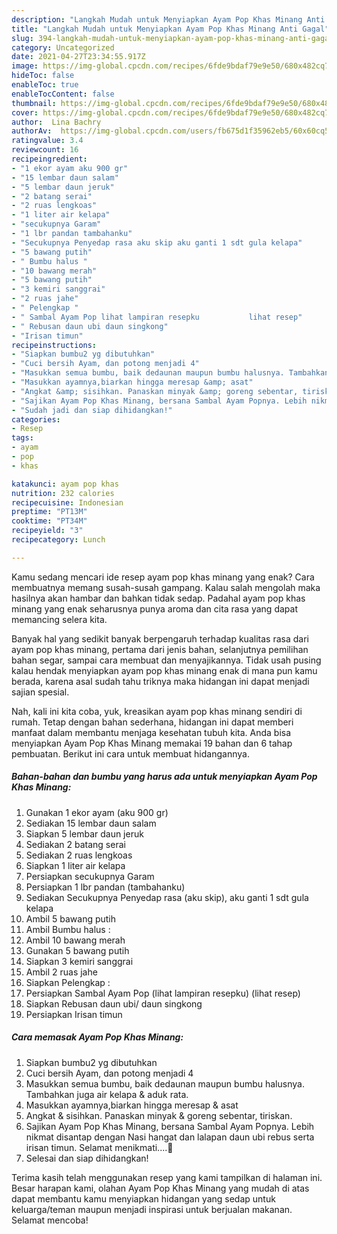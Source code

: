 ```yaml
---
description: "Langkah Mudah untuk Menyiapkan Ayam Pop Khas Minang Anti Gagal"
title: "Langkah Mudah untuk Menyiapkan Ayam Pop Khas Minang Anti Gagal"
slug: 394-langkah-mudah-untuk-menyiapkan-ayam-pop-khas-minang-anti-gagal
category: Uncategorized
date: 2021-04-27T23:34:55.917Z
image: https://img-global.cpcdn.com/recipes/6fde9bdaf79e9e50/680x482cq70/ayam-pop-khas-minang-foto-resep-utama.jpg
hideToc: false
enableToc: true
enableTocContent: false
thumbnail: https://img-global.cpcdn.com/recipes/6fde9bdaf79e9e50/680x482cq70/ayam-pop-khas-minang-foto-resep-utama.jpg
cover: https://img-global.cpcdn.com/recipes/6fde9bdaf79e9e50/680x482cq70/ayam-pop-khas-minang-foto-resep-utama.jpg
author:  Lina Bachry
authorAv:  https://img-global.cpcdn.com/users/fb675d1f35962eb5/60x60cq50/avatar.jpg
ratingvalue: 3.4
reviewcount: 16
recipeingredient:
- "1 ekor ayam aku 900 gr"
- "15 lembar daun salam"
- "5 lembar daun jeruk"
- "2 batang serai"
- "2 ruas lengkoas"
- "1 liter air kelapa"
- "secukupnya Garam"
- "1 lbr pandan tambahanku"
- "Secukupnya Penyedap rasa aku skip aku ganti 1 sdt gula kelapa"
- "5 bawang putih"
- " Bumbu halus "
- "10 bawang merah"
- "5 bawang putih"
- "3 kemiri sanggrai"
- "2 ruas jahe"
- " Pelengkap "
- " Sambal Ayam Pop lihat lampiran resepku           lihat resep"
- " Rebusan daun ubi daun singkong"
- "Irisan timun"
recipeinstructions:
- "Siapkan bumbu2 yg dibutuhkan"
- "Cuci bersih Ayam, dan potong menjadi 4"
- "Masukkan semua bumbu, baik dedaunan maupun bumbu halusnya. Tambahkan juga air kelapa &amp; aduk rata."
- "Masukkan ayamnya,biarkan hingga meresap &amp; asat"
- "Angkat &amp; sisihkan. Panaskan minyak &amp; goreng sebentar, tiriskan."
- "Sajikan Ayam Pop Khas Minang, bersana Sambal Ayam Popnya. Lebih nikmat disantap dengan Nasi hangat dan lalapan daun ubi rebus serta irisan timun. Selamat menikmati....🤩"
- "Sudah jadi dan siap dihidangkan!"
categories:
- Resep
tags:
- ayam
- pop
- khas

katakunci: ayam pop khas 
nutrition: 232 calories
recipecuisine: Indonesian
preptime: "PT13M"
cooktime: "PT34M"
recipeyield: "3"
recipecategory: Lunch

---
```



Kamu sedang mencari ide resep ayam pop khas minang yang enak? Cara membuatnya memang susah-susah gampang. Kalau salah mengolah maka hasilnya akan hambar dan bahkan tidak sedap. Padahal ayam pop khas minang yang enak seharusnya punya aroma dan cita rasa yang dapat memancing selera kita.


Banyak hal yang sedikit banyak berpengaruh terhadap kualitas rasa dari ayam pop khas minang, pertama dari jenis bahan, selanjutnya pemilihan bahan segar, sampai cara membuat dan menyajikannya. Tidak usah pusing kalau hendak menyiapkan ayam pop khas minang enak di mana pun kamu berada, karena asal sudah tahu triknya maka hidangan ini dapat menjadi sajian spesial.




Nah, kali ini kita coba, yuk, kreasikan ayam pop khas minang sendiri di rumah. Tetap dengan bahan sederhana, hidangan ini dapat memberi manfaat dalam membantu menjaga kesehatan tubuh kita. Anda bisa menyiapkan Ayam Pop Khas Minang memakai 19 bahan dan 6 tahap pembuatan. Berikut ini cara untuk membuat hidangannya.

<!--inarticleads1-->

##### Bahan-bahan dan bumbu yang harus ada untuk menyiapkan Ayam Pop Khas Minang:

1. Gunakan 1 ekor ayam (aku 900 gr)
1. Sediakan 15 lembar daun salam
1. Siapkan 5 lembar daun jeruk
1. Sediakan 2 batang serai
1. Sediakan 2 ruas lengkoas
1. Siapkan 1 liter air kelapa
1. Persiapkan secukupnya Garam
1. Persiapkan 1 lbr pandan (tambahanku)
1. Sediakan Secukupnya Penyedap rasa (aku skip), aku ganti 1 sdt gula kelapa
1. Ambil 5 bawang putih
1. Ambil  Bumbu halus :
1. Ambil 10 bawang merah
1. Gunakan 5 bawang putih
1. Siapkan 3 kemiri sanggrai
1. Ambil 2 ruas jahe
1. Siapkan  Pelengkap :
1. Persiapkan  Sambal Ayam Pop (lihat lampiran resepku)           (lihat resep)
1. Siapkan  Rebusan daun ubi/ daun singkong
1. Persiapkan Irisan timun




<!--inarticleads2-->

##### Cara memasak Ayam Pop Khas Minang:

1. Siapkan bumbu2 yg dibutuhkan
1. Cuci bersih Ayam, dan potong menjadi 4
1. Masukkan semua bumbu, baik dedaunan maupun bumbu halusnya. Tambahkan juga air kelapa &amp; aduk rata.
1. Masukkan ayamnya,biarkan hingga meresap &amp; asat
1. Angkat &amp; sisihkan. Panaskan minyak &amp; goreng sebentar, tiriskan.
1. Sajikan Ayam Pop Khas Minang, bersana Sambal Ayam Popnya. Lebih nikmat disantap dengan Nasi hangat dan lalapan daun ubi rebus serta irisan timun. Selamat menikmati....🤩
1. Selesai dan siap dihidangkan!



Terima kasih telah menggunakan resep yang kami tampilkan di halaman ini. Besar harapan kami, olahan Ayam Pop Khas Minang yang mudah di atas dapat membantu kamu menyiapkan hidangan yang sedap untuk keluarga/teman maupun menjadi inspirasi untuk berjualan makanan. Selamat mencoba!
